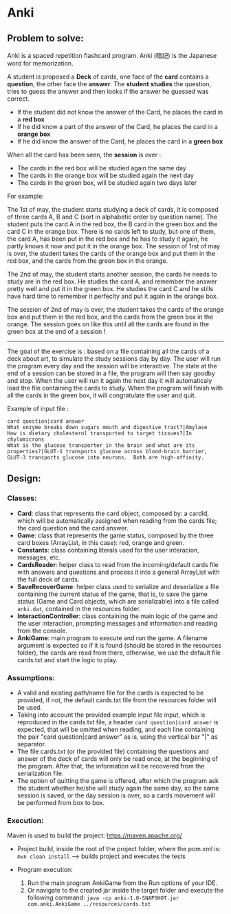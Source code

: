 # Anki

## Problem to solve:

Anki is a spaced repetition flashcard program. Anki (暗記) is the Japanese word for memorization.

A student is proposed a **Deck** of cards, one face of the **card** contains a **question**, the other face the **answer**.
The **student** **studies** the question, tries to guess the answer and then looks if the answer he guessed was correct.

- If the student did not know the answer of the Card, he places the card in a **red box**
- If he did know a part of the answer of the Card, he places the card in a **orange box**
- If he did know the answer of the Card, he places the card in a **green box**

When all the card has been seen, the **session** is over : 

- The cards in the red box will be studied again the same day
- The cards in the orange box will be studied again the next day
- The cards in the green box, will be studied again two days later

For example:

The 1st of may, the student starts studying a deck of cards, it is composed of three cards A, B and C (sort in alphabetic order by question name).
The student puts the card A in the red box, the B card in the green box and the card C in the orange box.
There is no cards left to study, but one of them, the card A, has been put in the red box and he has to study it again, he partly knows it now and put it in the orange box.
The session of 1rst of may is over, the student takes the cards of the orange box and put them in the red box, and the cards from the green box in the orange.

The 2nd of may, the student starts another session, the cards he needs to study are in the red box. He studies the card A, and remember the answer pretty well and put it in the green box. He studies the card C and he stills have hard time to remember it perfeclty and put it again in the orange box.

The session of 2nd of may is over, the student takes the cards of the orange box and put them in the red box, and the cards from the green box in the orange.
The session goes on like this until all the cards are found in the green box at the end of a session !

---------------

The goal of the exercise is : based on a file containing all the cards of a deck about art, to simulate the study sessions day by day. The user will run the program every day and the session will be interactive. The state at the end of a session can be stored in a file, the program will then say goodby and stop.
When the user will run it again the next day it will automaticaly load the file containing the cards to study.
When the program will finish with all the cards in the green box, it will congratulate the user and quit.

Example of input file :
```csv
card question|card answer
What enzyme breaks down sugars mouth and digestive tract?|Amylase
How is dietary cholesterol transported to target tissues?|In chylomicrons
What is the glucose transporter in the brain and what are its properties?|GLUT-1 transports glucose across blood-brain barrier, GLUT-3 transports glucose into neurons.  Both are high-affinity.
```

## Design:
### Classes:
- **Card**: class that represents the card object, composed by: a cardId, which will be automatically assigned when reading from the cards file; the card question and the card answer.
- **Game**: class that represents the game status, composed by the three card boxes (ArrayList, in this case): red, orange and green.
- **Constants**: class containing literals used for the user interacion, messages, etc.
- **CardsReader**: helper class to read from the incoming/default cards file with answers and questions and process it into a general ArrayList with the full deck of cards.
- **SaveRecoverGame**: helper class used to serialize and deserialize a file containing the current status of the game, that is, to save the game status (Game and Card objects, which are serializable) into a file called ```anki.dat```, contained in the resources folder.
- **InteractionController**: class containing the main logic of the game and the user interaction, prompting messages and information and reading from the console.
- **AnkiGame**: main program to execute and run the game. A filename argument is expected so if it is found (should be stored in the resources folder), the cards are read from there, otherwise, we use the default file cards.txt and start the logic to play.

### Assumptions:
- A valid and existing path/name file for the cards is expected to be provided, if not, the
	default cards.txt file from the resources folder will be used.
- Taking into account the provided example input file input, which is reproduced in the cards.txt file, a header `card question|card answer` is expected, that will be omitted when reading, and each line containing the pair "card question|card answer" as is, using the vertical bar "|" as separator.
- The file cards.txt (or the provided file) containing the questions and answer of the deck of cards will only be read once, at the beginning of the program. After that, the information will be recovered from the serialization file.
- The option of quitting the game is offered, after which the program ask the student whether he/she will study again the same day, so the same session is saved, or the day session is over, so a cards movement will be performed from box to box.

### Execution:
Maven is used to build the project: https://maven.apache.org/
- Project build, inside the root of the project folder, where the pom.xml is: 
		```mvn clean install``` --> builds project and executes the tests

- Program execution:
  1. Run the main program AnkiGame from the Run options of your IDE.
	2. Or navigate to the created jar inside the target folder and execute the following command:
  ```java -cp anki-1.0-SNAPSHOT.jar com.anki.AnkiGame ../resources/cards.txt```

